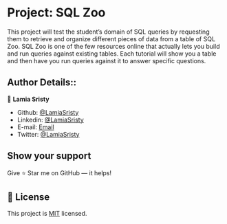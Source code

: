 # Project: SQL Zoo
This project will test the student’s domain of SQL queries by requesting them to retrieve and organize different pieces of data from a table of SQL Zoo.
SQL Zoo is one of the few resources online that actually lets you build and run queries against existing tables. Each tutorial will show you a table and then have you run queries against it to answer specific questions.

## Author Details::

👤 **Lamia Sristy**

- Github: [@LamiaSristy](https://github.com/LamiaSristy)
- Linkedin: [@LamiaSristy](https://www.linkedin.com/in/lamia-hemayet-sristy/)
- E-mail: <a href="mailto:lamiasristy@gmail.com?subject=Hello Lamia!">Email</a>  
- Twitter: [@LamiaSristy](https://twitter.com/lsristy1)


## Show your support

Give ⭐ Star me on GitHub — it helps!

## 📝 License

This project is [MIT](lic.url) licensed.   